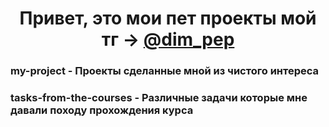 <h1 align="center">Привет, это мои пет проекты мой тг -> <a href="https://t.me/dim_pep" target="_blank">@dim_pep</a> 
<h3 align="left"> my-project - Проекты сделанные мной из чистого интереса </h3>
<h3 align="left"> tasks-from-the-courses - Различные задачи которые мне давали походу прохождения курса</h3>
